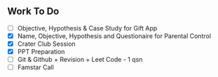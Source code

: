 ## Work To Do
- [ ] Objective, Hypothesis & Case Study for Gift App
- [x] Name, Objective, Hypothesis and Questionaire for Parental Control
- [x] Crater Club Session
- [x] PPT Preparation
- [ ] Git & Github + Revision + Leet Code - 1 qsn
- [ ] Famstar Call
